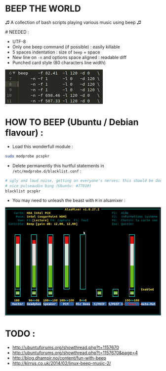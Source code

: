 # BEEP THE WORLD
♫ A collection of bash scripts playing various music using beep ♫


# NEEDED :

* UTF-8
* Only one beep command (if possible) : easily killable
* 5 spaces indentation : size of `beep` + space
* New line on `-n` and options space aligned : readable diff
* Punched card style (80 characters line width)

![Ruler](rulez.png)


# HOW TO BEEP (Ubuntu / Debian flavour) :

* Load this wonderfull module :
```bash
sudo modprobe pcspkr
```

* Delete permanently this hurtful statements in `/etc/modprobe.d/blacklist.conf` :
```bash
# ugly and loud noise, getting on everyone's nerves; this should be done by a
# nice pulseaudio bing (Ubuntu: #77010)
blacklist pcspkr
```

* You may need to unleash the beast with `M` in alsamixer :

![Alsamixer](alsamixer.png)




# TODO :
* http://ubuntuforums.org/showthread.php?t=1157670
* http://ubuntuforums.org/showthread.php?t=1157670&page=4
* http://blog.dhampir.no/content/fun-with-beep
* http://kirrus.co.uk/2014/02/linux-beep-music-2/


